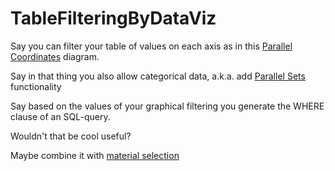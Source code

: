 # TableFilteringByDataViz

Say you can filter your table of values on each axis as in this [Parallel Coordinates](https://plotly.com/python/parallel-coordinates-plot/) diagram.

Say in that thing you also allow categorical data, a.k.a. add [Parallel Sets](https://www.jasondavies.com/parallel-sets/) functionality

Say based on the values of your graphical filtering you generate the WHERE clause of an SQL-query.

Wouldn't that be cool useful?

Maybe combine it with [material selection](https://en.m.wikipedia.org/wiki/Material_selection#Ashby_plots)
